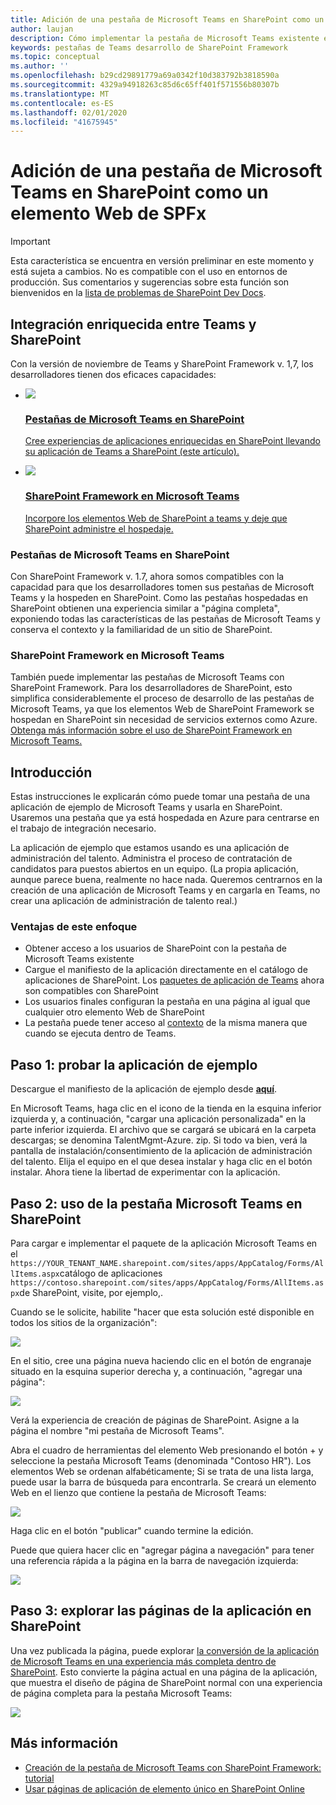 ```yaml
---
title: Adición de una pestaña de Microsoft Teams en SharePoint como un elemento Web de SPFx
author: laujan
description: Cómo implementar la pestaña de Microsoft Teams existente en SharePoint como un elemento Web de SharePoint Framework.
keywords: pestañas de Teams desarrollo de SharePoint Framework
ms.topic: conceptual
ms.author: ''
ms.openlocfilehash: b29cd29891779a69a0342f10d383792b3818590a
ms.sourcegitcommit: 4329a94918263c85d6c65ff401f571556b80307b
ms.translationtype: MT
ms.contentlocale: es-ES
ms.lasthandoff: 02/01/2020
ms.locfileid: "41675945"
---
```

# <a name="adding-a-microsoft-teams-tab-in-sharepoint-as-an-spfx-web-part"></a>Adición de una pestaña de Microsoft Teams en SharePoint como un elemento Web de SPFx

> [!IMPORTANT]
> Esta característica se encuentra en versión preliminar en este momento y está sujeta a cambios. No es compatible con el uso en entornos de producción. Sus comentarios y sugerencias sobre esta función son bienvenidos en la [lista de problemas de SharePoint Dev Docs](https://github.com/SharePoint/sp-dev-docs/issues).

## <a name="rich-integration-between-teams-and-sharepoint"></a>Integración enriquecida entre Teams y SharePoint

Con la versión de noviembre de Teams y SharePoint Framework v. 1,7, los desarrolladores tienen dos eficaces capacidades:

<ul  class="panelContent cardsC">
<li>
    <a href="#introduction">
        <div class="cardSize">
            <div class="cardPadding">
                <div class="card">
                    <div class="cardImageOuter">
                        <div class="cardImage bgdAccent1">
                            <img src="~/assets/images/tabs/tabs-in-sharepoint/image084.png" />
                        </div>
                    </div>
                    <div class="cardText">
                        <h3>Pestañas de Microsoft Teams en SharePoint</h3>
                        <p>Cree experiencias de aplicaciones enriquecidas en SharePoint llevando su aplicación de Teams a SharePoint (este artículo).</p>
                    </div>
                </div>
            </div>
        </div>
    </a>
</li>
<li>
    <a href="https://docs.microsoft.com/sharepoint/dev/spfx/web-parts/get-started/using-web-part-as-ms-teams-tab">
        <div class="cardSize">
            <div class="cardPadding">
                <div class="card">
                    <div class="cardImageOuter">
                        <div class="cardImage bgdAccent1">
                            <img src="~/assets/images/tabs/tabs-in-sharepoint/SharePoint-web-part-exposed-as-a-Tab-in-Microsoft-Teams.png" />
                        </div>
                    </div>
                    <div class="cardText">
                        <h3>SharePoint Framework en Microsoft Teams</h3>
                        <p>Incorpore los elementos Web de SharePoint a teams y deje que SharePoint administre el hospedaje.</p>
                    </div>
                </div>
            </div>
        </div>
    </a>
</li>
</ul>

### <a name="teams-tabs-in-sharepoint"></a>Pestañas de Microsoft Teams en SharePoint

Con SharePoint Framework v. 1.7, ahora somos compatibles con la capacidad para que los desarrolladores tomen sus pestañas de Microsoft Teams y la hospeden en SharePoint. Como las pestañas hospedadas en SharePoint obtienen una experiencia similar a "página completa", exponiendo todas las características de las pestañas de Microsoft Teams y conserva el contexto y la familiaridad de un sitio de SharePoint.

### <a name="sharepoint-framework-in-teams"></a>SharePoint Framework en Microsoft Teams

También puede implementar las pestañas de Microsoft Teams con SharePoint Framework. Para los desarrolladores de SharePoint, esto simplifica considerablemente el proceso de desarrollo de las pestañas de Microsoft Teams, ya que los elementos Web de SharePoint Framework se hospedan en SharePoint sin necesidad de servicios externos como Azure. [Obtenga más información sobre el uso de SharePoint Framework en Microsoft Teams.](/sharepoint/dev/spfx/web-parts/get-started/using-web-part-as-ms-teams-tab)

## <a name="introduction"></a>Introducción

Estas instrucciones le explicarán cómo puede tomar una pestaña de una aplicación de ejemplo de Microsoft Teams y usarla en SharePoint. Usaremos una pestaña que ya está hospedada en Azure para centrarse en el trabajo de integración necesario.

La aplicación de ejemplo que estamos usando es una aplicación de administración del talento. Administra el proceso de contratación de candidatos para puestos abiertos en un equipo. (La propia aplicación, aunque parece buena, realmente no hace nada. Queremos centrarnos en la creación de una aplicación de Microsoft Teams y en cargarla en Teams, no crear una aplicación de administración de talento real.)

### <a name="benefits-of-this-approach"></a>Ventajas de este enfoque

- Obtener acceso a los usuarios de SharePoint con la pestaña de Microsoft Teams existente
- Cargue el manifiesto de la aplicación directamente en el catálogo de aplicaciones de SharePoint. Los [paquetes de aplicación de Teams](~/concepts/build-and-test/apps-package.md) ahora son compatibles con SharePoint
- Los usuarios finales configuran la pestaña en una página al igual que cualquier otro elemento Web de SharePoint
- La pestaña puede tener acceso al [contexto](~/tabs/how-to/access-teams-context.md) de la misma manera que cuando se ejecuta dentro de Teams.

## <a name="step-1-testing-the-sample-app"></a>Paso 1: probar la aplicación de ejemplo

Descargue el manifiesto de la aplicación de ejemplo desde [**aquí**](https://github.com/MicrosoftDocs/msteams-docs/raw/master/msteams-platform/assets/downloads/TalentMgmt-Azure.zip).

En Microsoft Teams, haga clic en el icono de la tienda en la esquina inferior izquierda y, a continuación, "cargar una aplicación personalizada" en la parte inferior izquierda. El archivo que se cargará se ubicará en la carpeta descargas; se denomina TalentMgmt-Azure. zip. Si todo va bien, verá la pantalla de instalación/consentimiento de la aplicación de administración del talento. Elija el equipo en el que desea instalar y haga clic en el botón instalar. Ahora tiene la libertad de experimentar con la aplicación.

## <a name="step-2-using-the-teams-tab-in-sharepoint"></a>Paso 2: uso de la pestaña Microsoft Teams en SharePoint

Para cargar e implementar el paquete de la aplicación Microsoft Teams en el `https://YOUR_TENANT_NAME.sharepoint.com/sites/apps/AppCatalog/Forms/AllItems.aspx`catálogo de aplicaciones `https://contoso.sharepoint.com/sites/apps/AppCatalog/Forms/AllItems.aspx`de SharePoint, visite, por ejemplo,.

Cuando se le solicite, habilite "hacer que esta solución esté disponible en todos los sitios de la organización":

![](~/assets/images/tabs/tabs-in-sharepoint/image065.png)

En el sitio, cree una página nueva haciendo clic en el botón de engranaje situado en la esquina superior derecha y, a continuación, "agregar una página":

![](~/assets/images/tabs/tabs-in-sharepoint/image066.png)

Verá la experiencia de creación de páginas de SharePoint. Asigne a la página el nombre "mi pestaña de Microsoft Teams".

Abra el cuadro de herramientas del elemento Web presionando el botón + y seleccione la pestaña Microsoft Teams (denominada "Contoso HR"). Los elementos Web se ordenan alfabéticamente; Si se trata de una lista larga, puede usar la barra de búsqueda para encontrarla. Se creará un elemento Web en el lienzo que contiene la pestaña de Microsoft Teams:

![](~/assets/images/tabs/tabs-in-sharepoint/image071.png)

Haga clic en el botón "publicar" cuando termine la edición.

Puede que quiera hacer clic en "agregar página a navegación" para tener una referencia rápida a la página en la barra de navegación izquierda:

![](~/assets/images/tabs/tabs-in-sharepoint/image073.png)

## <a name="step-3-explore-app-pages-in-sharepoint"></a>Paso 3: explorar las páginas de la aplicación en SharePoint

Una vez publicada la página, puede explorar [la conversión de la aplicación de Microsoft Teams en una experiencia más completa dentro de SharePoint](/sharepoint/dev/spfx/web-parts/single-part-app-pages). Esto convierte la página actual en una página de la aplicación, que muestra el diseño de página de SharePoint normal con una experiencia de página completa para la pestaña Microsoft Teams:

![](~/assets/images/tabs/tabs-in-sharepoint/image085.png)

## <a name="more-information"></a>Más información

- [Creación de la pestaña de Microsoft Teams con SharePoint Framework: tutorial](/sharepoint/dev/spfx/web-parts/get-started/using-web-part-as-ms-teams-tab)
- [Usar páginas de aplicación de elemento único en SharePoint Online](/sharepoint/dev/spfx/web-parts/single-part-app-pages)
